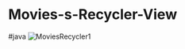 # Movies-s-Recycler-View
#java
![MoviesRecycler1](https://user-images.githubusercontent.com/71060268/93989633-c8e46b00-fda7-11ea-8d4c-2b3188eaa99a.png)
